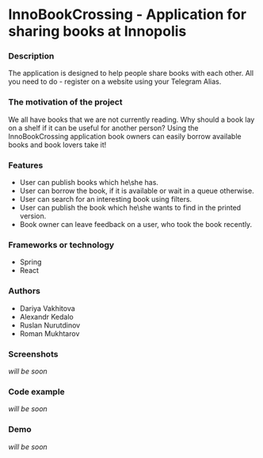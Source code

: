 # InnoBookCrossing - Application for sharing books at Innopolis

### Description

The application is designed to help people share books with each other. All you need to do - register on a website using your Telegram Alias. 

### The motivation of the project 

We all have books that we are not currently reading. Why should a book lay on a shelf if it can be useful for another person? Using the InnoBookCrossing application book owners can easily borrow available books and book lovers take it! 

### Features

* User can publish books which he\she has.
* User can borrow the book, if it is available or wait in a queue otherwise.
* User can search for an interesting book using filters.
* User can publish the book which he\she wants to find in the printed version.
* Book owner can leave feedback on a user, who took the book recently.

### Frameworks or technology

* Spring
* React

### Authors
 
 * Dariya Vakhitova
 * Alexandr Kedalo
 * Ruslan Nurutdinov
 * Roman Mukhtarov

### Screenshots

*will be soon*

### Code example

*will be soon*

### Demo

*will be soon*

